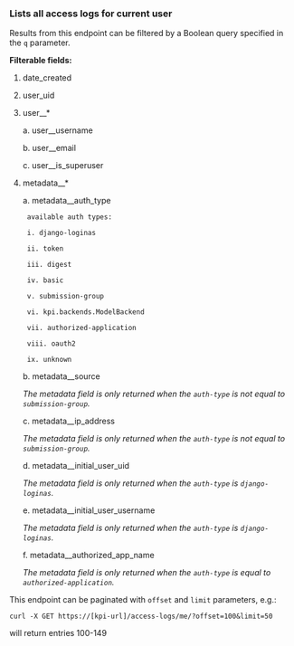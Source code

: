 ### Lists all access logs for current user

Results from this endpoint can be filtered by a Boolean query
specified in the `q` parameter.

**Filterable fields:**

1. date_created

2. user_uid

3. user__*

    a. user__username

    b. user__email

    c. user__is_superuser

4. metadata__*

    a. metadata__auth_type

        available auth types:

        i. django-loginas

        ii. token

        iii. digest

        iv. basic

        v. submission-group

        vi. kpi.backends.ModelBackend

        vii. authorized-application

        viii. oauth2

        ix. unknown

    b. metadata__source

      _The metadata field is only returned when the `auth-type` is not equal to `submission-group`._

    c. metadata__ip_address

      _The metadata field is only returned when the `auth-type` is not equal to `submission-group`._

    d. metadata__initial_user_uid

     _The metadata field is only returned when the `auth-type` is  `django-loginas`._

    e. metadata__initial_user_username

     _The metadata field is only returned when the `auth-type` is `django-loginas`._

    f. metadata__authorized_app_name

    _The metadata field is only returned when the `auth-type` is equal to `authorized-application`._

This endpoint can be paginated with `offset` and `limit` parameters, e.g.:

```shell
curl -X GET https://[kpi-url]/access-logs/me/?offset=100&limit=50
```

will return entries 100-149
